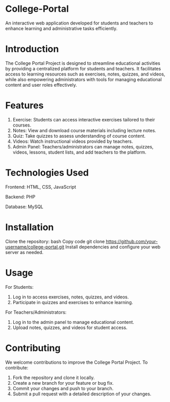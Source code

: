 # College-Portal
An interactive web application developed for students and teachers to enhance learning and administrative tasks efficiently.

# Introduction
The College Portal Project is designed to streamline educational activities by providing a centralized platform for students and teachers. It facilitates access to learning resources such as exercises, notes, quizzes, and videos, while also empowering administrators with tools for managing educational content and user roles effectively.

# Features
1. Exercise: Students can access interactive exercises tailored to their courses.
2. Notes: View and download course materials including lecture notes.
3. Quiz: Take quizzes to assess understanding of course content.
4. Videos: Watch instructional videos provided by teachers.
5. Admin Panel: Teachers/administrators can manage notes, quizzes, videos, lessons, student lists, and add teachers to the platform.

# Technologies Used
Frontend: HTML, CSS, JavaScript

Backend: PHP

Database: MySQL

# Installation
Clone the repository: bash
Copy code
git clone https://github.com/your-username/college-portal.git
Install dependencies and configure your web server as needed.

# Usage
For Students:
  1. Log in to access exercises, notes, quizzes, and videos.
  2.  Participate in quizzes and exercises to enhance learning.

For Teachers/Administrators:
 1. Log in to the admin panel to manage educational content.
 2. Upload notes, quizzes, and videos for student access.

# Contributing
We welcome contributions to improve the College Portal Project. To contribute:

1. Fork the repository and clone it locally.
2. Create a new branch for your feature or bug fix.
3. Commit your changes and push to your branch.
4. Submit a pull request with a detailed description of your changes.

